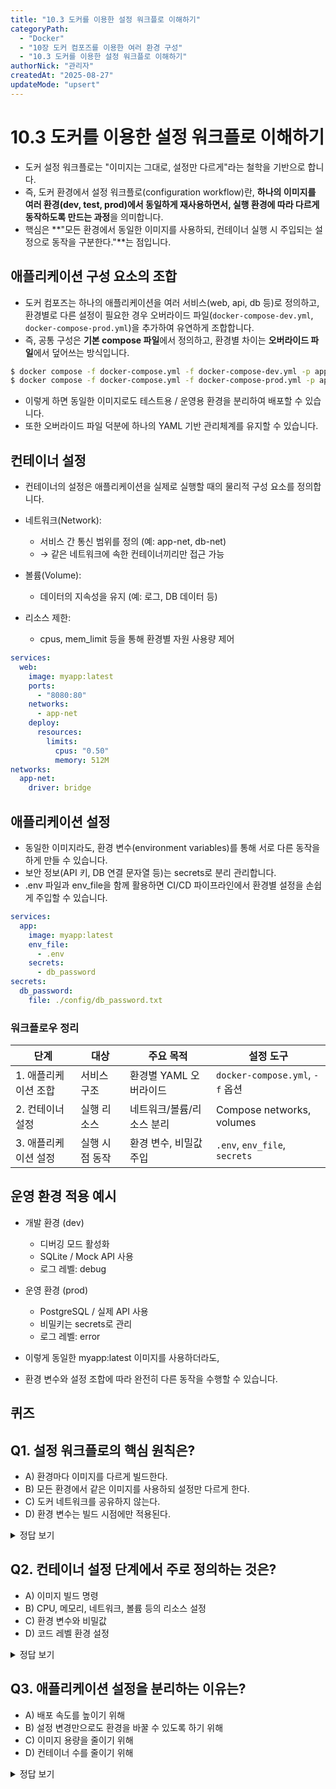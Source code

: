```yaml
---
title: "10.3 도커를 이용한 설정 워크플로 이해하기"
categoryPath:
  - "Docker"
  - "10장 도커 컴포즈를 이용한 여러 환경 구성"
  - "10.3 도커를 이용한 설정 워크플로 이해하기"
authorNick: "관리자"
createdAt: "2025-08-27"
updateMode: "upsert"
---
```


# 10.3 도커를 이용한 설정 워크플로 이해하기
- 도커 설정 워크플로는 "이미지는 그대로, 설정만 다르게"라는 철학을 기반으로 합니다.
- 즉, 도커 환경에서 설정 워크플로(configuration workflow)란, **하나의 이미지를 여러 환경(dev, test, prod)에서 동일하게 재사용하면서, 실행 환경에 따라 다르게 동작하도록 만드는 과정**을 의미합니다.
- 핵심은 **"모든 환경에서 동일한 이미지를 사용하되, 컨테이너 실행 시 주입되는 설정으로 동작을 구분한다."**는 점입니다.

## 애플리케이션 구성 요소의 조합
- 도커 컴포즈는 하나의 애플리케이션을 여러 서비스(web, api, db 등)로 정의하고, 환경별로 다른 설정이 필요한 경우 오버라이드 파일(`docker-compose-dev.yml`, `docker-compose-prod.yml`)을 추가하여 유연하게 조합합니다.
- 즉, 공통 구성은 **기본 compose 파일**에서 정의하고, 환경별 차이는 **오버라이드 파일**에서 덮어쓰는 방식입니다.

```bash
$ docker compose -f docker-compose.yml -f docker-compose-dev.yml -p app-dev up -d
$ docker compose -f docker-compose.yml -f docker-compose-prod.yml -p app-prod up -d
```
- 이렇게 하면 동일한 이미지로도 테스트용 / 운영용 환경을 분리하여 배포할 수 있습니다.
- 또한 오버라이드 파일 덕분에 하나의 YAML 기반 관리체계를 유지할 수 있습니다.

## 컨테이너 설정
- 컨테이너의 설정은 애플리케이션을 실제로 실행할 때의 물리적 구성 요소를 정의합니다.
- 네트워크(Network):
  - 서비스 간 통신 범위를 정의 (예: app-net, db-net)
  - → 같은 네트워크에 속한 컨테이너끼리만 접근 가능

- 볼륨(Volume):
  - 데이터의 지속성을 유지 (예: 로그, DB 데이터 등)

- 리소스 제한:
  - cpus, mem_limit 등을 통해 환경별 자원 사용량 제어

```yaml
services:
  web:
    image: myapp:latest
    ports:
      - "8080:80"
    networks:
      - app-net
    deploy:
      resources:
        limits:
          cpus: "0.50"
          memory: 512M
networks:
  app-net:
    driver: bridge
```

## 애플리케이션 설정
- 동일한 이미지라도, 환경 변수(environment variables)를 통해 서로 다른 동작을 하게 만들 수 있습니다.
- 보안 정보(API 키, DB 연결 문자열 등)는 secrets로 분리 관리합니다.
- .env 파일과 env_file을 함께 활용하면 CI/CD 파이프라인에서 환경별 설정을 손쉽게 주입할 수 있습니다.

```yaml
services:
  app:
    image: myapp:latest
    env_file:
      - .env
    secrets:
      - db_password
secrets:
  db_password:
    file: ./config/db_password.txt
```

### 워크플로우 정리
| 단계           | 대상       | 주요 목적          | 설정 도구                         |
| ------------ | -------- | -------------- | ----------------------------- |
| 1. 애플리케이션 조합 | 서비스 구조   | 환경별 YAML 오버라이드 | `docker-compose.yml`, `-f` 옵션 |
| 2. 컨테이너 설정   | 실행 리소스   | 네트워크/볼륨/리소스 분리 | Compose networks, volumes     |
| 3. 애플리케이션 설정 | 실행 시점 동작 | 환경 변수, 비밀값 주입  | `.env`, `env_file`, `secrets` |

## 운영 환경 적용 예시
- 개발 환경 (dev)
  - 디버깅 모드 활성화
  - SQLite / Mock API 사용
  - 로그 레벨: debug

- 운영 환경 (prod)
  - PostgreSQL / 실제 API 사용
  - 비밀키는 secrets로 관리
  - 로그 레벨: error

- 이렇게 동일한 myapp:latest 이미지를 사용하더라도,
- 환경 변수와 설정 조합에 따라 완전히 다른 동작을 수행할 수 있습니다.

## 퀴즈


## Q1. 설정 워크플로의 핵심 원칙은?
- A) 환경마다 이미지를 다르게 빌드한다.
- B) 모든 환경에서 같은 이미지를 사용하되 설정만 다르게 한다.
- C) 도커 네트워크를 공유하지 않는다.
- D) 환경 변수는 빌드 시점에만 적용된다.

<details>
<summary>정답 보기</summary>
<b>정답: B) 모든 환경에서 같은 이미지를 사용하되 설정만 다르게 한다</b>
</details>

## Q2. 컨테이너 설정 단계에서 주로 정의하는 것은?
- A) 이미지 빌드 명령
- B) CPU, 메모리, 네트워크, 볼륨 등의 리소스 설정
- C) 환경 변수와 비밀값
- D) 코드 레벨 환경 설정

<details>
<summary>정답 보기</summary>
<b>정답: B) CPU, 메모리, 네트워크, 볼륨 등의 리소스 설정</b>
</details>

## Q3. 애플리케이션 설정을 분리하는 이유는?
- A) 배포 속도를 높이기 위해
- B) 설정 변경만으로도 환경을 바꿀 수 있도록 하기 위해
- C) 이미지 용량을 줄이기 위해
- D) 컨테이너 수를 줄이기 위해

<details>
<summary>정답 보기</summary>
<b>정답: B) 설정 변경만으로도 환경을 바꿀 수 있도록 하기 위해</b>
</details>